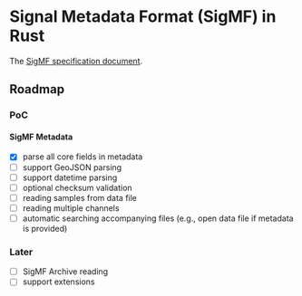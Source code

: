 # Signal Metadata Format (SigMF) in Rust

The [SigMF specification document](https://github.com/sigmf/SigMF/blob/HEAD/sigmf-spec.md).

## Roadmap

### PoC

#### SigMF Metadata

- [x] parse all core fields in metadata
- [ ] support GeoJSON parsing
- [ ] support datetime parsing
- [ ] optional checksum validation
- [ ] reading samples from data file
- [ ] reading multiple channels
- [ ] automatic searching accompanying files (e.g., open data file if metadata is provided)

### Later

- [ ] SigMF Archive reading
- [ ] support extensions
